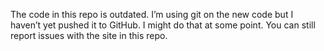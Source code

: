 The code in this repo is outdated. I’m using git on the new code but I haven’t yet pushed it to GitHub. I might do that at some point. You can still report issues with the site in this repo.
